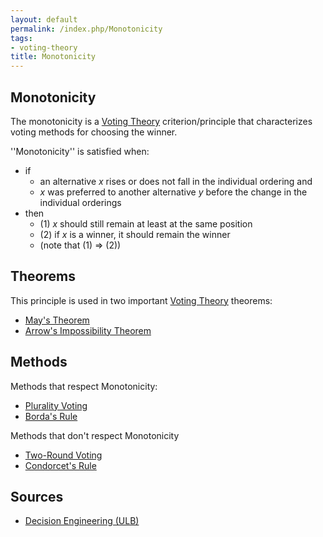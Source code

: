 ```yaml
---
layout: default
permalink: /index.php/Monotonicity
tags:
- voting-theory
title: Monotonicity
---
```

## Monotonicity
The monotonicity is a [Voting Theory](Voting_Theory) criterion/principle that characterizes voting methods for choosing the winner. 


''Monotonicity'' is satisfied when:
- if 
  - an alternative $x$ rises or does not fall in the individual ordering and
  - $x$ was preferred to another alternative $y$ before the change in the individual orderings
- then
  - (1) $x$ should still remain at least at the same position
  - (2) if $x$ is a winner, it should remain the winner
  - (note that (1) $\Rightarrow$ (2))


## Theorems
This principle is used in two important [Voting Theory](Voting_Theory) theorems:
- [May's Theorem](May's_Theorem)
- [Arrow's Impossibility Theorem](Arrow's_Impossibility_Theorem)


## Methods
Methods that respect Monotonicity:
- [Plurality Voting](Plurality_Voting)
- [Borda's Rule](Borda's_Rule)

Methods that don't respect Monotonicity
- [Two-Round Voting](Two-Round_Voting)
- [Condorcet's Rule](Condorcet's_Rule)


## Sources
- [Decision Engineering (ULB)](Decision_Engineering_(ULB))

